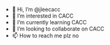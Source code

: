- 👋 Hi, I’m @jleecacc
- 👀 I’m interested in CACC
- 🌱 I’m currently learning CACC
- 💞️ I’m looking to collaborate on CACC 
- 📫 How to reach me plz no

<!---
jleecacc/jleecacc is a ✨ special ✨ repository because its `README.md` (this file) appears on your GitHub profile.
You can click the Preview link to take a look at your changes.
--->
